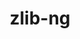 ---
title: "zlib-ng"
layout: cache
categories: [package, develop]
meta: {"versions": ["2.0.7", "2.1.3", "2.1.4", "2.1.6", "2.2.1"], "compilers": ["apple-clang@=15.0.0", "cce@=15.0.1", "clang@=14.0.0", "gcc@=10.2.1", "gcc@=10.3.0", "gcc@=10.5.0", "gcc@=11.1.0", "gcc@=11.4.0", "gcc@=12.3.0", "gcc@=7.3.1", "gcc@=7.5.0", "gcc@=9.4.0", "intel@=2021.10.0", "msvc@=19.39.33523", "oneapi@=2023.2.0", "oneapi@=2024.2.0", "oneapi@=2024.2.1"], "oss": ["amzn2", "centos7", "rhel8", "sle_hpc15", "ubuntu18.04", "ubuntu20.04", "ubuntu22.04", "ventura", "windows10.0.20348"], "platforms": ["darwin", "linux", "windows"], "targets": ["aarch64", "neoverse_n1", "neoverse_v1", "neoverse_v2", "ppc64le", "x86_64", "x86_64_v3", "x86_64_v4", "zen4"], "stacks": ["aws-isc", "aws-isc-aarch64", "aws-pcluster-neoverse_v1", "aws-pcluster-x86_64_v4", "build_systems", "data-vis-sdk", "developer-tools", "developer-tools-manylinux2014", "e4s", "e4s-cray-rhel", "e4s-cray-sles", "e4s-neoverse-v2", "e4s-neoverse_v1", "e4s-oneapi", "e4s-power", "e4s-rocm-external", "gpu-tests", "ml-darwin-aarch64-mps", "ml-linux-x86_64-cpu", "ml-linux-x86_64-cuda", "ml-linux-x86_64-rocm", "radiuss", "radiuss-aws", "radiuss-aws-aarch64", "root", "tutorial", "windows-vis"], "num_specs": 41, "num_specs_by_stack": {"root": 41, "ml-darwin-aarch64-mps": 1, "aws-isc-aarch64": 3, "radiuss-aws-aarch64": 3, "aws-pcluster-neoverse_v1": 4, "aws-isc": 1, "radiuss-aws": 1, "aws-pcluster-x86_64_v4": 6, "developer-tools-manylinux2014": 1, "e4s-cray-rhel": 1, "e4s-cray-sles": 1, "e4s-power": 1, "radiuss": 1, "build_systems": 1, "developer-tools": 2, "data-vis-sdk": 1, "gpu-tests": 4, "e4s-neoverse_v1": 2, "e4s-neoverse-v2": 2, "e4s-rocm-external": 1, "tutorial": 7, "e4s": 1, "ml-linux-x86_64-rocm": 1, "ml-linux-x86_64-cpu": 1, "ml-linux-x86_64-cuda": 1, "e4s-oneapi": 2, "windows-vis": 1}}
spec_details: [{"hash": "ksxn7d4wf6ecanpdwnjdfpxite3cvhst", "compiler": "apple-clang@=15.0.0", "versions": ["2.2.1"], "os": "ventura", "platform": "darwin", "target": "aarch64", "variants": ["build_system=autotools", "+compat", "+new_strategies", "+opt", "+pic", "+shared"], "stacks": ["root", "ml-darwin-aarch64-mps"], "size": "-", "tarball": "https://binaries.spack.io/develop/build_cache/darwin-ventura-aarch64/apple-clang-15.0.0/zlib-ng-2.2.1/darwin-ventura-aarch64-apple-clang-15.0.0-zlib-ng-2.2.1-ksxn7d4wf6ecanpdwnjdfpxite3cvhst.spack"}, {"hash": "y3xfl6wbbq7r3l3ypatnlq5vbm563avg", "compiler": "gcc@=7.3.1", "versions": ["2.2.1"], "os": "amzn2", "platform": "linux", "target": "aarch64", "variants": ["build_system=autotools", "+compat", "+new_strategies", "+opt", "+pic", "+shared"], "stacks": ["root", "aws-isc-aarch64", "radiuss-aws-aarch64"], "size": "-", "tarball": "https://binaries.spack.io/develop/build_cache/linux-amzn2-aarch64/gcc-7.3.1/zlib-ng-2.2.1/linux-amzn2-aarch64-gcc-7.3.1-zlib-ng-2.2.1-y3xfl6wbbq7r3l3ypatnlq5vbm563avg.spack"}, {"hash": "trw6plbsr6vrxnn6mydn7z6soqe4bwj6", "compiler": "gcc@=12.3.0", "versions": ["2.2.1"], "os": "amzn2", "platform": "linux", "target": "neoverse_n1", "variants": ["build_system=autotools", "+compat", "+new_strategies", "+opt", "+pic", "+shared"], "stacks": ["root", "aws-pcluster-neoverse_v1"], "size": "-", "tarball": "https://binaries.spack.io/develop/build_cache/linux-amzn2-neoverse_n1/gcc-12.3.0/zlib-ng-2.2.1/linux-amzn2-neoverse_n1-gcc-12.3.0-zlib-ng-2.2.1-trw6plbsr6vrxnn6mydn7z6soqe4bwj6.spack"}, {"hash": "uc7qmrw5duptrilalyiq37k3virsd4cl", "compiler": "gcc@=12.3.0", "versions": ["2.2.1"], "os": "amzn2", "platform": "linux", "target": "neoverse_n1", "variants": ["build_system=autotools", "+compat", "+new_strategies", "+opt", "+pic", "+shared"], "stacks": ["root", "aws-pcluster-neoverse_v1"], "size": "-", "tarball": "https://binaries.spack.io/develop/build_cache/linux-amzn2-neoverse_n1/gcc-12.3.0/zlib-ng-2.2.1/linux-amzn2-neoverse_n1-gcc-12.3.0-zlib-ng-2.2.1-uc7qmrw5duptrilalyiq37k3virsd4cl.spack"}, {"hash": "7chha5gwzc4ck2dbrpq37o3a2nlzhums", "compiler": "gcc@=7.3.1", "versions": ["2.2.1"], "os": "amzn2", "platform": "linux", "target": "neoverse_n1", "variants": ["build_system=autotools", "+compat", "+new_strategies", "+opt", "+pic", "+shared"], "stacks": ["root", "aws-isc-aarch64", "radiuss-aws-aarch64"], "size": "-", "tarball": "https://binaries.spack.io/develop/build_cache/linux-amzn2-neoverse_n1/gcc-7.3.1/zlib-ng-2.2.1/linux-amzn2-neoverse_n1-gcc-7.3.1-zlib-ng-2.2.1-7chha5gwzc4ck2dbrpq37o3a2nlzhums.spack"}, {"hash": "ocn5tflwzfepm2hjjmiab6nyzno525f4", "compiler": "gcc@=7.3.1", "versions": ["2.2.1"], "os": "amzn2", "platform": "linux", "target": "neoverse_n1", "variants": ["build_system=autotools", "+compat", "+new_strategies", "+opt", "+pic", "+shared"], "stacks": ["root", "aws-isc-aarch64", "radiuss-aws-aarch64"], "size": "-", "tarball": "https://binaries.spack.io/develop/build_cache/linux-amzn2-neoverse_n1/gcc-7.3.1/zlib-ng-2.2.1/linux-amzn2-neoverse_n1-gcc-7.3.1-zlib-ng-2.2.1-ocn5tflwzfepm2hjjmiab6nyzno525f4.spack"}, {"hash": "dyvuswq22ohniheue424g5kdk65rzze7", "compiler": "gcc@=7.3.1", "versions": ["2.2.1"], "os": "amzn2", "platform": "linux", "target": "x86_64_v3", "variants": ["build_system=autotools", "+compat", "+new_strategies", "+opt", "+pic", "+shared"], "stacks": ["aws-isc", "radiuss-aws", "root"], "size": "-", "tarball": "https://binaries.spack.io/develop/build_cache/linux-amzn2-x86_64_v3/gcc-7.3.1/zlib-ng-2.2.1/linux-amzn2-x86_64_v3-gcc-7.3.1-zlib-ng-2.2.1-dyvuswq22ohniheue424g5kdk65rzze7.spack"}, {"hash": "arnxb3byiwbiu36anrsxtrtr46rcybba", "compiler": "gcc@=12.3.0", "versions": ["2.2.1"], "os": "amzn2", "platform": "linux", "target": "neoverse_v1", "variants": ["build_system=autotools", "+compat", "+new_strategies", "+opt", "+pic", "+shared"], "stacks": ["root", "aws-pcluster-neoverse_v1"], "size": "-", "tarball": "https://binaries.spack.io/develop/build_cache/linux-amzn2-neoverse_v1/gcc-12.3.0/zlib-ng-2.2.1/linux-amzn2-neoverse_v1-gcc-12.3.0-zlib-ng-2.2.1-arnxb3byiwbiu36anrsxtrtr46rcybba.spack"}, {"hash": "26ezq6oi3gttngcsewclg3n23pzuntqz", "compiler": "gcc@=12.3.0", "versions": ["2.2.1"], "os": "amzn2", "platform": "linux", "target": "neoverse_v1", "variants": ["build_system=autotools", "+compat", "+new_strategies", "+opt", "+pic", "+shared"], "stacks": ["root", "aws-pcluster-neoverse_v1"], "size": "-", "tarball": "https://binaries.spack.io/develop/build_cache/linux-amzn2-neoverse_v1/gcc-12.3.0/zlib-ng-2.2.1/linux-amzn2-neoverse_v1-gcc-12.3.0-zlib-ng-2.2.1-26ezq6oi3gttngcsewclg3n23pzuntqz.spack"}, {"hash": "bqei2jegxewusbtacvkypyuxx6momc64", "compiler": "gcc@=12.3.0", "versions": ["2.2.1"], "os": "amzn2", "platform": "linux", "target": "x86_64_v3", "variants": ["build_system=autotools", "+compat", "+new_strategies", "+opt", "+pic", "+shared"], "stacks": ["aws-pcluster-x86_64_v4", "root"], "size": "-", "tarball": "https://binaries.spack.io/develop/build_cache/linux-amzn2-x86_64_v3/gcc-12.3.0/zlib-ng-2.2.1/linux-amzn2-x86_64_v3-gcc-12.3.0-zlib-ng-2.2.1-bqei2jegxewusbtacvkypyuxx6momc64.spack"}, {"hash": "ndfy77juu45qcarqoekjjix4anevlfpq", "compiler": "intel@=2021.10.0", "versions": ["2.2.1"], "os": "amzn2", "platform": "linux", "target": "x86_64_v3", "variants": ["build_system=autotools", "+compat", "+new_strategies", "+opt", "+pic", "+shared"], "stacks": ["aws-pcluster-x86_64_v4", "root"], "size": "-", "tarball": "https://binaries.spack.io/develop/build_cache/linux-amzn2-x86_64_v3/intel-2021.10.0/zlib-ng-2.2.1/linux-amzn2-x86_64_v3-intel-2021.10.0-zlib-ng-2.2.1-ndfy77juu45qcarqoekjjix4anevlfpq.spack"}, {"hash": "bqglwxffhpodwuhu3pj33fhfm42u4d74", "compiler": "gcc@=12.3.0", "versions": ["2.2.1"], "os": "amzn2", "platform": "linux", "target": "x86_64_v4", "variants": ["build_system=autotools", "+compat", "+new_strategies", "+opt", "+pic", "+shared"], "stacks": ["aws-pcluster-x86_64_v4", "root"], "size": "-", "tarball": "https://binaries.spack.io/develop/build_cache/linux-amzn2-x86_64_v4/gcc-12.3.0/zlib-ng-2.2.1/linux-amzn2-x86_64_v4-gcc-12.3.0-zlib-ng-2.2.1-bqglwxffhpodwuhu3pj33fhfm42u4d74.spack"}, {"hash": "37vsgymwitvmulqm54qtxuxwwksn6lhv", "compiler": "gcc@=10.2.1", "versions": ["2.2.1"], "os": "centos7", "platform": "linux", "target": "x86_64_v3", "variants": ["build_system=autotools", "+compat", "+new_strategies", "+opt", "+pic", "+shared"], "stacks": ["developer-tools-manylinux2014", "root"], "size": "-", "tarball": "https://binaries.spack.io/develop/build_cache/linux-centos7-x86_64_v3/gcc-10.2.1/zlib-ng-2.2.1/linux-centos7-x86_64_v3-gcc-10.2.1-zlib-ng-2.2.1-37vsgymwitvmulqm54qtxuxwwksn6lhv.spack"}, {"hash": "jwk327dkexmnqabsnmsb7uvkszmppcrr", "compiler": "oneapi@=2023.2.0", "versions": ["2.2.1"], "os": "amzn2", "platform": "linux", "target": "x86_64_v3", "variants": ["build_system=autotools", "+compat", "+new_strategies", "+opt", "+pic", "+shared"], "stacks": ["aws-pcluster-x86_64_v4", "root"], "size": "-", "tarball": "https://binaries.spack.io/develop/build_cache/linux-amzn2-x86_64_v3/oneapi-2023.2.0/zlib-ng-2.2.1/linux-amzn2-x86_64_v3-oneapi-2023.2.0-zlib-ng-2.2.1-jwk327dkexmnqabsnmsb7uvkszmppcrr.spack"}, {"hash": "m6ph3h524wzw5v4l5ji7gywqjgxlg3zd", "compiler": "cce@=15.0.1", "versions": ["2.2.1"], "os": "rhel8", "platform": "linux", "target": "zen4", "variants": ["build_system=autotools", "+compat", "+new_strategies", "+opt", "+pic", "+shared"], "stacks": ["e4s-cray-rhel", "root"], "size": "-", "tarball": "https://binaries.spack.io/develop/build_cache/linux-rhel8-zen4/cce-15.0.1/zlib-ng-2.2.1/linux-rhel8-zen4-cce-15.0.1-zlib-ng-2.2.1-m6ph3h524wzw5v4l5ji7gywqjgxlg3zd.spack"}, {"hash": "d35p2q46lisj2dnaqzo2wgr5zkc6kprr", "compiler": "intel@=2021.10.0", "versions": ["2.2.1"], "os": "amzn2", "platform": "linux", "target": "x86_64_v4", "variants": ["build_system=autotools", "+compat", "+new_strategies", "+opt", "+pic", "+shared"], "stacks": ["aws-pcluster-x86_64_v4", "root"], "size": "-", "tarball": "https://binaries.spack.io/develop/build_cache/linux-amzn2-x86_64_v4/intel-2021.10.0/zlib-ng-2.2.1/linux-amzn2-x86_64_v4-intel-2021.10.0-zlib-ng-2.2.1-d35p2q46lisj2dnaqzo2wgr5zkc6kprr.spack"}, {"hash": "pkbzhkbucrbktjkvfupgd724apjomvxy", "compiler": "oneapi@=2023.2.0", "versions": ["2.2.1"], "os": "amzn2", "platform": "linux", "target": "x86_64_v4", "variants": ["build_system=autotools", "+compat", "+new_strategies", "+opt", "+pic", "+shared"], "stacks": ["aws-pcluster-x86_64_v4", "root"], "size": "-", "tarball": "https://binaries.spack.io/develop/build_cache/linux-amzn2-x86_64_v4/oneapi-2023.2.0/zlib-ng-2.2.1/linux-amzn2-x86_64_v4-oneapi-2023.2.0-zlib-ng-2.2.1-pkbzhkbucrbktjkvfupgd724apjomvxy.spack"}, {"hash": "xfeuw4v5irfhc2473ywwk7jhgsrl2tuv", "compiler": "gcc@=10.3.0", "versions": ["2.2.1"], "os": "sle_hpc15", "platform": "linux", "target": "x86_64_v4", "variants": ["build_system=autotools", "+compat", "+new_strategies", "+opt", "+pic", "+shared"], "stacks": ["root", "e4s-cray-sles"], "size": "-", "tarball": "https://binaries.spack.io/develop/build_cache/linux-sle_hpc15-x86_64_v4/gcc-10.3.0/zlib-ng-2.2.1/linux-sle_hpc15-x86_64_v4-gcc-10.3.0-zlib-ng-2.2.1-xfeuw4v5irfhc2473ywwk7jhgsrl2tuv.spack"}, {"hash": "cfqbdcyowyyhzmeqh75wlvvowrp36b3x", "compiler": "gcc@=9.4.0", "versions": ["2.2.1"], "os": "ubuntu20.04", "platform": "linux", "target": "ppc64le", "variants": ["build_system=autotools", "+compat", "+new_strategies", "+opt", "+pic", "+shared"], "stacks": ["root", "e4s-power"], "size": "-", "tarball": "https://binaries.spack.io/develop/build_cache/linux-ubuntu20.04-ppc64le/gcc-9.4.0/zlib-ng-2.2.1/linux-ubuntu20.04-ppc64le-gcc-9.4.0-zlib-ng-2.2.1-cfqbdcyowyyhzmeqh75wlvvowrp36b3x.spack"}, {"hash": "bhvmmeep37a3bn5jbgctayardm4hgowl", "compiler": "gcc@=7.5.0", "versions": ["2.2.1"], "os": "ubuntu18.04", "platform": "linux", "target": "x86_64_v3", "variants": ["build_system=autotools", "+compat", "+new_strategies", "+opt", "+pic", "+shared"], "stacks": ["radiuss", "build_systems", "root"], "size": "-", "tarball": "https://binaries.spack.io/develop/build_cache/linux-ubuntu18.04-x86_64_v3/gcc-7.5.0/zlib-ng-2.2.1/linux-ubuntu18.04-x86_64_v3-gcc-7.5.0-zlib-ng-2.2.1-bhvmmeep37a3bn5jbgctayardm4hgowl.spack"}, {"hash": "5hvq47wizef7l7qyw6ot2lothvck4v7z", "compiler": "gcc@=7.5.0", "versions": ["2.1.6"], "os": "ubuntu18.04", "platform": "linux", "target": "x86_64_v3", "variants": ["build_system=autotools", "+compat", "+new_strategies", "+opt", "+pic", "+shared"], "stacks": ["developer-tools", "root"], "size": "-", "tarball": "https://binaries.spack.io/develop/build_cache/linux-ubuntu18.04-x86_64_v3/gcc-7.5.0/zlib-ng-2.1.6/linux-ubuntu18.04-x86_64_v3-gcc-7.5.0-zlib-ng-2.1.6-5hvq47wizef7l7qyw6ot2lothvck4v7z.spack"}, {"hash": "7s7afl5q25kgqxtjgvnwvdpy25ep5wnh", "compiler": "gcc@=7.5.0", "versions": ["2.1.6"], "os": "ubuntu18.04", "platform": "linux", "target": "x86_64_v3", "variants": ["build_system=autotools", "+compat", "+new_strategies", "+opt", "+pic", "+shared"], "stacks": ["developer-tools", "root"], "size": "-", "tarball": "https://binaries.spack.io/develop/build_cache/linux-ubuntu18.04-x86_64_v3/gcc-7.5.0/zlib-ng-2.1.6/linux-ubuntu18.04-x86_64_v3-gcc-7.5.0-zlib-ng-2.1.6-7s7afl5q25kgqxtjgvnwvdpy25ep5wnh.spack"}, {"hash": "d4caglv7wqrh3af54i2k7ux3s6kmggcd", "compiler": "gcc@=11.1.0", "versions": ["2.2.1"], "os": "ubuntu20.04", "platform": "linux", "target": "x86_64_v3", "variants": ["build_system=autotools", "+compat", "+new_strategies", "+opt", "+pic", "+shared"], "stacks": ["data-vis-sdk", "root"], "size": "-", "tarball": "https://binaries.spack.io/develop/build_cache/linux-ubuntu20.04-x86_64_v3/gcc-11.1.0/zlib-ng-2.2.1/linux-ubuntu20.04-x86_64_v3-gcc-11.1.0-zlib-ng-2.2.1-d4caglv7wqrh3af54i2k7ux3s6kmggcd.spack"}, {"hash": "uwl2avhewcjnwp46e7pnkd2eburrxaoa", "compiler": "gcc@=11.1.0", "versions": ["2.1.3"], "os": "ubuntu20.04", "platform": "linux", "target": "x86_64_v3", "variants": ["build_system=autotools", "+compat", "+opt", "patches=299b958,ae9077a,b692621"], "stacks": ["gpu-tests", "root"], "size": "-", "tarball": "https://binaries.spack.io/develop/build_cache/linux-ubuntu20.04-x86_64_v3/gcc-11.1.0/zlib-ng-2.1.3/linux-ubuntu20.04-x86_64_v3-gcc-11.1.0-zlib-ng-2.1.3-uwl2avhewcjnwp46e7pnkd2eburrxaoa.spack"}, {"hash": "5pwtky4i2vgik2md557hgike4jaz63uf", "compiler": "gcc@=11.1.0", "versions": ["2.1.4"], "os": "ubuntu20.04", "platform": "linux", "target": "x86_64_v3", "variants": ["build_system=autotools", "+compat", "+opt"], "stacks": ["gpu-tests", "root"], "size": "-", "tarball": "https://binaries.spack.io/develop/build_cache/linux-ubuntu20.04-x86_64_v3/gcc-11.1.0/zlib-ng-2.1.4/linux-ubuntu20.04-x86_64_v3-gcc-11.1.0-zlib-ng-2.1.4-5pwtky4i2vgik2md557hgike4jaz63uf.spack"}, {"hash": "jxwqsckgh57qcdhic6e5yx6a2yrswvmr", "compiler": "gcc@=11.1.0", "versions": ["2.1.3"], "os": "ubuntu20.04", "platform": "linux", "target": "x86_64_v3", "variants": ["build_system=autotools", "+compat", "+opt", "patches=299b958,ae9077a,b692621"], "stacks": ["gpu-tests", "root"], "size": "-", "tarball": "https://binaries.spack.io/develop/build_cache/linux-ubuntu20.04-x86_64_v3/gcc-11.1.0/zlib-ng-2.1.3/linux-ubuntu20.04-x86_64_v3-gcc-11.1.0-zlib-ng-2.1.3-jxwqsckgh57qcdhic6e5yx6a2yrswvmr.spack"}, {"hash": "ynyqxupcu3snt6pmftj4gbifi2mblzhe", "compiler": "gcc@=11.1.0", "versions": ["2.1.4"], "os": "ubuntu20.04", "platform": "linux", "target": "x86_64_v3", "variants": ["build_system=autotools", "+compat", "+opt"], "stacks": ["gpu-tests", "root"], "size": "-", "tarball": "https://binaries.spack.io/develop/build_cache/linux-ubuntu20.04-x86_64_v3/gcc-11.1.0/zlib-ng-2.1.4/linux-ubuntu20.04-x86_64_v3-gcc-11.1.0-zlib-ng-2.1.4-ynyqxupcu3snt6pmftj4gbifi2mblzhe.spack"}, {"hash": "ttjqcxmq7qrwla4zanwrmlmcfnggu36r", "compiler": "gcc@=11.4.0", "versions": ["2.2.1"], "os": "ubuntu22.04", "platform": "linux", "target": "neoverse_v1", "variants": ["build_system=autotools", "+compat", "+new_strategies", "+opt", "+pic", "+shared"], "stacks": ["e4s-neoverse_v1", "root"], "size": "-", "tarball": "https://binaries.spack.io/develop/build_cache/linux-ubuntu22.04-neoverse_v1/gcc-11.4.0/zlib-ng-2.2.1/linux-ubuntu22.04-neoverse_v1-gcc-11.4.0-zlib-ng-2.2.1-ttjqcxmq7qrwla4zanwrmlmcfnggu36r.spack"}, {"hash": "seleuxhju7mfdx4hfnjscjxogz7efytx", "compiler": "gcc@=11.4.0", "versions": ["2.2.1"], "os": "ubuntu22.04", "platform": "linux", "target": "neoverse_v1", "variants": ["build_system=autotools", "+compat", "+new_strategies", "+opt", "+pic", "+shared"], "stacks": ["e4s-neoverse_v1", "root"], "size": "-", "tarball": "https://binaries.spack.io/develop/build_cache/linux-ubuntu22.04-neoverse_v1/gcc-11.4.0/zlib-ng-2.2.1/linux-ubuntu22.04-neoverse_v1-gcc-11.4.0-zlib-ng-2.2.1-seleuxhju7mfdx4hfnjscjxogz7efytx.spack"}, {"hash": "buspdd2dmwulu2v63ygw5nebukk7bdxx", "compiler": "gcc@=11.4.0", "versions": ["2.2.1"], "os": "ubuntu22.04", "platform": "linux", "target": "neoverse_v2", "variants": ["build_system=autotools", "+compat", "+new_strategies", "+opt", "+pic", "+shared"], "stacks": ["e4s-neoverse-v2", "root"], "size": "-", "tarball": "https://binaries.spack.io/develop/build_cache/linux-ubuntu22.04-neoverse_v2/gcc-11.4.0/zlib-ng-2.2.1/linux-ubuntu22.04-neoverse_v2-gcc-11.4.0-zlib-ng-2.2.1-buspdd2dmwulu2v63ygw5nebukk7bdxx.spack"}, {"hash": "ypu73hha4g6iqginxukp3nog57vi52rv", "compiler": "gcc@=11.4.0", "versions": ["2.2.1"], "os": "ubuntu22.04", "platform": "linux", "target": "neoverse_v2", "variants": ["build_system=autotools", "+compat", "+new_strategies", "+opt", "+pic", "+shared"], "stacks": ["e4s-neoverse-v2", "root"], "size": "-", "tarball": "https://binaries.spack.io/develop/build_cache/linux-ubuntu22.04-neoverse_v2/gcc-11.4.0/zlib-ng-2.2.1/linux-ubuntu22.04-neoverse_v2-gcc-11.4.0-zlib-ng-2.2.1-ypu73hha4g6iqginxukp3nog57vi52rv.spack"}, {"hash": "67ii5qg7k5efe2vzm5sri5wk32wg5faz", "compiler": "gcc@=11.4.0", "versions": ["2.2.1"], "os": "ubuntu22.04", "platform": "linux", "target": "x86_64_v3", "variants": ["build_system=autotools", "+compat", "+new_strategies", "+opt", "+pic", "+shared"], "stacks": ["e4s-rocm-external", "tutorial", "e4s", "ml-linux-x86_64-rocm", "ml-linux-x86_64-cpu", "root", "ml-linux-x86_64-cuda"], "size": "-", "tarball": "https://binaries.spack.io/develop/build_cache/linux-ubuntu22.04-x86_64_v3/gcc-11.4.0/zlib-ng-2.2.1/linux-ubuntu22.04-x86_64_v3-gcc-11.4.0-zlib-ng-2.2.1-67ii5qg7k5efe2vzm5sri5wk32wg5faz.spack"}, {"hash": "niiolmfytu5pgkxfhz3mxfhp3mmv2yiy", "compiler": "clang@=14.0.0", "versions": ["2.0.7"], "os": "ubuntu22.04", "platform": "linux", "target": "x86_64_v3", "variants": ["build_system=autotools", "+compat", "+new_strategies", "+opt", "+pic", "+shared"], "stacks": ["tutorial", "root"], "size": "-", "tarball": "https://binaries.spack.io/develop/build_cache/linux-ubuntu22.04-x86_64_v3/clang-14.0.0/zlib-ng-2.0.7/linux-ubuntu22.04-x86_64_v3-clang-14.0.0-zlib-ng-2.0.7-niiolmfytu5pgkxfhz3mxfhp3mmv2yiy.spack"}, {"hash": "jp7ivli42mc6rydssmfvrbzpqxmlif2o", "compiler": "gcc@=10.5.0", "versions": ["2.2.1"], "os": "ubuntu22.04", "platform": "linux", "target": "x86_64_v3", "variants": ["build_system=autotools", "+compat", "+new_strategies", "+opt", "+pic", "+shared"], "stacks": ["tutorial", "root"], "size": "-", "tarball": "https://binaries.spack.io/develop/build_cache/linux-ubuntu22.04-x86_64_v3/gcc-10.5.0/zlib-ng-2.2.1/linux-ubuntu22.04-x86_64_v3-gcc-10.5.0-zlib-ng-2.2.1-jp7ivli42mc6rydssmfvrbzpqxmlif2o.spack"}, {"hash": "fvdkn4p6qthvb3b3p4ofz5vw6dyly7k7", "compiler": "clang@=14.0.0", "versions": ["2.2.1"], "os": "ubuntu22.04", "platform": "linux", "target": "x86_64_v3", "variants": ["build_system=autotools", "+compat", "+new_strategies", "+opt", "+pic", "+shared"], "stacks": ["tutorial", "root"], "size": "-", "tarball": "https://binaries.spack.io/develop/build_cache/linux-ubuntu22.04-x86_64_v3/clang-14.0.0/zlib-ng-2.2.1/linux-ubuntu22.04-x86_64_v3-clang-14.0.0-zlib-ng-2.2.1-fvdkn4p6qthvb3b3p4ofz5vw6dyly7k7.spack"}, {"hash": "b7bltiapgoahqrh2ldhwuue5tgcspf2k", "compiler": "oneapi@=2024.2.0", "versions": ["2.2.1"], "os": "ubuntu22.04", "platform": "linux", "target": "x86_64_v3", "variants": ["build_system=autotools", "+compat", "+new_strategies", "+opt", "+pic", "+shared"], "stacks": ["e4s-oneapi", "root"], "size": "-", "tarball": "https://binaries.spack.io/develop/build_cache/linux-ubuntu22.04-x86_64_v3/oneapi-2024.2.0/zlib-ng-2.2.1/linux-ubuntu22.04-x86_64_v3-oneapi-2024.2.0-zlib-ng-2.2.1-b7bltiapgoahqrh2ldhwuue5tgcspf2k.spack"}, {"hash": "adozj2444fiywiedlmo4r7ik4rp5ggxb", "compiler": "oneapi@=2024.2.1", "versions": ["2.2.1"], "os": "ubuntu22.04", "platform": "linux", "target": "x86_64_v3", "variants": ["build_system=autotools", "+compat", "+new_strategies", "+opt", "+pic", "+shared"], "stacks": ["e4s-oneapi", "root"], "size": "-", "tarball": "https://binaries.spack.io/develop/build_cache/linux-ubuntu22.04-x86_64_v3/oneapi-2024.2.1/zlib-ng-2.2.1/linux-ubuntu22.04-x86_64_v3-oneapi-2024.2.1-zlib-ng-2.2.1-adozj2444fiywiedlmo4r7ik4rp5ggxb.spack"}, {"hash": "qgm3u6ufzvodmy67fbhnxzalidpfgcvb", "compiler": "gcc@=11.4.0", "versions": ["2.0.7"], "os": "ubuntu22.04", "platform": "linux", "target": "x86_64_v3", "variants": ["build_system=autotools", "+compat", "+new_strategies", "+opt", "+pic", "+shared"], "stacks": ["tutorial", "root"], "size": "-", "tarball": "https://binaries.spack.io/develop/build_cache/linux-ubuntu22.04-x86_64_v3/gcc-11.4.0/zlib-ng-2.0.7/linux-ubuntu22.04-x86_64_v3-gcc-11.4.0-zlib-ng-2.0.7-qgm3u6ufzvodmy67fbhnxzalidpfgcvb.spack"}, {"hash": "5gtlnv5r6h7nmtqvljnxqzyb75w7kdvt", "compiler": "gcc@=12.3.0", "versions": ["2.2.1"], "os": "ubuntu22.04", "platform": "linux", "target": "x86_64_v3", "variants": ["build_system=autotools", "+compat", "+new_strategies", "+opt", "+pic", "+shared"], "stacks": ["tutorial", "root"], "size": "-", "tarball": "https://binaries.spack.io/develop/build_cache/linux-ubuntu22.04-x86_64_v3/gcc-12.3.0/zlib-ng-2.2.1/linux-ubuntu22.04-x86_64_v3-gcc-12.3.0-zlib-ng-2.2.1-5gtlnv5r6h7nmtqvljnxqzyb75w7kdvt.spack"}, {"hash": "pia6ydhxioulosxlqtcwzswuijma5k35", "compiler": "gcc@=11.4.0", "versions": ["2.0.7"], "os": "ubuntu22.04", "platform": "linux", "target": "x86_64_v3", "variants": ["build_system=autotools", "+compat", "+new_strategies", "+opt", "+pic", "+shared"], "stacks": ["tutorial", "root"], "size": "-", "tarball": "https://binaries.spack.io/develop/build_cache/linux-ubuntu22.04-x86_64_v3/gcc-11.4.0/zlib-ng-2.0.7/linux-ubuntu22.04-x86_64_v3-gcc-11.4.0-zlib-ng-2.0.7-pia6ydhxioulosxlqtcwzswuijma5k35.spack"}, {"hash": "6tfukzssapnznsm62kgg5ab7pcmwfkpy", "compiler": "msvc@=19.39.33523", "versions": ["2.2.1"], "os": "windows10.0.20348", "platform": "windows", "target": "x86_64", "variants": ["build_system=cmake", "build_type=Release", "+compat", "generator=ninja", "~ipo", "+new_strategies", "+opt", "+pic", "+shared"], "stacks": ["windows-vis", "root"], "size": "-", "tarball": "https://binaries.spack.io/develop/build_cache/windows-windows10.0.20348-x86_64/msvc-19.39.33523/zlib-ng-2.2.1/windows-windows10.0.20348-x86_64-msvc-19.39.33523-zlib-ng-2.2.1-6tfukzssapnznsm62kgg5ab7pcmwfkpy.spack"}]
---